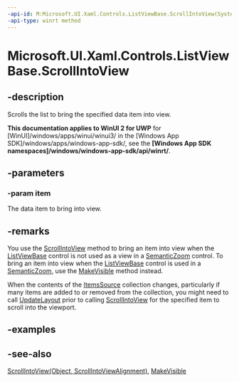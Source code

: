 ```yaml
---
-api-id: M:Microsoft.UI.Xaml.Controls.ListViewBase.ScrollIntoView(System.Object)
-api-type: winrt method
---
```


<!-- Method syntax
public void ScrollIntoView(System.Object item)
-->

# Microsoft.UI.Xaml.Controls.ListViewBase.ScrollIntoView

## -description
Scrolls the list to bring the specified data item into view.

**This documentation applies to WinUI 2 for UWP** for [WinUI]/windows/apps/winui/winui3/ in the [Windows App SDK]/windows/apps/windows-app-sdk/, see the **[Windows App SDK namespaces]/windows/windows-app-sdk/api/winrt/**.

## -parameters
### -param item
The data item to bring into view.

## -remarks
You use the [ScrollIntoView](listviewbase_scrollintoview_632406320.md) method to bring an item into view when the [ListViewBase](listviewbase.md) control is not used as a view in a [SemanticZoom](semanticzoom.md) control. To bring an item into view when the [ListViewBase](listviewbase.md) control is used in a [SemanticZoom](semanticzoom.md), use the [MakeVisible](listviewbase_makevisible_497090924.md) method instead.

When the contents of the [ItemsSource](itemscontrol_itemssource.md) collection changes, particularly if many items are added to or removed from the collection, you might need to call [UpdateLayout](../microsoft.ui.xaml/uielement_updatelayout_1243658106.md) prior to calling [ScrollIntoView](listviewbase_scrollintoview_632406320.md) for the specified item to scroll into the viewport.

## -examples

## -see-also
[ScrollIntoView(Object, ScrollIntoViewAlignment)](listviewbase_scrollintoview_632406320.md), [MakeVisible](listviewbase_makevisible_497090924.md)
